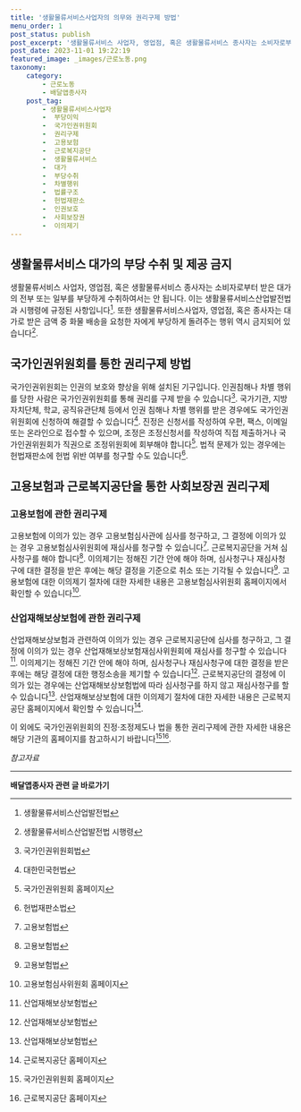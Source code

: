 ```yaml
---
title: '생활물류서비스사업자의 의무와 권리구제 방법'
menu_order: 1
post_status: publish
post_excerpt: '생활물류서비스 사업자, 영업점, 혹은 생활물류서비스 종사자는 소비자로부터 받은 대가의 전부 또는 일부를 부당하게 수취하여서는 안 됩니다. 이는 생활물류서비스산업발전법과 시행령에 규정된 사항입니다  1 . 또한 생활물류서비스사업자, 영업점, 혹은 종사자는 대가로 받은 금액 중 화물 배송을 요청한 자에게 부당하게 돌려주는 행위 역시 금지되어 있습니다  2 .'
post_date: 2023-11-01 19:22:19
featured_image: _images/근로노동.png
taxonomy:
    category:
        - 근로노동
        - 배달앱종사자
    post_tag:
        - 생활물류서비스사업자
        -  부당이익
        -  국가인권위원회
        -  권리구제
        -  고용보험
        -  근로복지공단
        -  생활물류서비스
        -  대가
        -  부당수취
        -  차별행위
        -  법률구조
        -  헌법재판소
        -  인권보호
        -  사회보장권
        -  이의제기
---
```



## 생활물류서비스 대가의 부당 수취 및 제공 금지

생활물류서비스 사업자, 영업점, 혹은 생활물류서비스 종사자는 소비자로부터 받은 대가의 전부 또는 일부를 부당하게 수취하여서는 안 됩니다. 이는 생활물류서비스산업발전법과 시행령에 규정된 사항입니다[^1]. 또한 생활물류서비스사업자, 영업점, 혹은 종사자는 대가로 받은 금액 중 화물 배송을 요청한 자에게 부당하게 돌려주는 행위 역시 금지되어 있습니다[^2].

## 국가인권위원회를 통한 권리구제 방법

국가인권위원회는 인권의 보호와 향상을 위해 설치된 기구입니다. 인권침해나 차별 행위를 당한 사람은 국가인권위원회를 통해 권리를 구제 받을 수 있습니다[^3]. 국가기관, 지방자치단체, 학교, 공직유관단체 등에서 인권 침해나 차별 행위를 받은 경우에도 국가인권위원회에 신청하여 해결할 수 있습니다[^4]. 진정은 신청서를 작성하여 우편, 팩스, 이메일 또는 온라인으로 접수할 수 있으며, 조정은 조정신청서를 작성하여 직접 제출하거나 국가인권위원회가 직권으로 조정위원회에 회부해야 합니다[^5]. 법적 문제가 있는 경우에는 헌법재판소에 헌법 위반 여부를 청구할 수도 있습니다[^6].

## 고용보험과 근로복지공단을 통한 사회보장권 권리구제

### 고용보험에 관한 권리구제

고용보험에 이의가 있는 경우 고용보험심사관에 심사를 청구하고, 그 결정에 이의가 있는 경우 고용보험심사위원회에 재심사를 청구할 수 있습니다[^7]. 근로복지공단을 거쳐 심사청구를 해야 합니다[^8]. 이의제기는 정해진 기간 안에 해야 하며, 심사청구나 재심사청구에 대한 결정을 받은 후에는 해당 결정을 기준으로 취소 또는 기각될 수 있습니다[^9]. 고용보험에 대한 이의제기 절차에 대한 자세한 내용은 고용보험심사위원회 홈페이지에서 확인할 수 있습니다[^10].

### 산업재해보상보험에 관한 권리구제

산업재해보상보험과 관련하여 이의가 있는 경우 근로복지공단에 심사를 청구하고, 그 결정에 이의가 있는 경우 산업재해보상보험재심사위원회에 재심사를 청구할 수 있습니다[^11]. 이의제기는 정해진 기간 안에 해야 하며, 심사청구나 재심사청구에 대한 결정을 받은 후에는 해당 결정에 대한 행정소송을 제기할 수 있습니다[^12]. 근로복지공단의 결정에 이의가 있는 경우에는 산업재해보상보험법에 따라 심사청구를 하지 않고 재심사청구를 할 수 있습니다[^13]. 산업재해보상보험에 대한 이의제기 절차에 대한 자세한 내용은 근로복지공단 홈페이지에서 확인할 수 있습니다[^14].

이 외에도 국가인권위원회의 진정·조정제도나 법을 통한 권리구제에 관한 자세한 내용은 해당 기관의 홈페이지를 참고하시기 바랍니다[^15][^16].

*참고자료*
[^1]: 생활물류서비스산업발전법
[^2]: 생활물류서비스산업발전법 시행령
[^3]: 국가인권위원회법
[^4]: 대한민국헌법
[^5]: 국가인권위원회 홈페이지
[^6]: 헌법재판소법
[^7]: 고용보험법
[^8]: 고용보험법
[^9]: 고용보험법
[^10]: 고용보험심사위원회 홈페이지
[^11]: 산업재해보상보험법
[^12]: 산업재해보상보험법
[^13]: 산업재해보상보험법
[^14]: 근로복지공단 홈페이지
[^15]: 국가인권위원회 홈페이지
[^16]: 근로복지공단 홈페이지
<!-- wp:separator -->
<hr class="wp-block-separator has-alpha-channel-opacity"/>
<!-- /wp:separator -->

<!-- wp:group {"backgroundColor":"base","layout":{"type":"constrained"}} -->
<div class="wp-block-group has-base-background-color has-background"><!-- wp:paragraph {"align":"center","fontSize":"medium"} -->
<p class="has-text-align-center has-large-font-size"><strong>배달앱종사자 관련 글 바로가기</strong></p>
<!-- /wp:paragraph -->


<!-- wp:latest-posts
{"categories":[{"id":11057,"count":19,"description":"","link":"https://uknowlaw.com/category/%eb%b0%b0%eb%8b%ac%ec%95%b1%ec%a2%85%ec%82%ac%ec%9e%90/","name":"배달앱종사자","slug":"배달앱종사자","taxonomy":"category","parent":0,"meta":[],"_links":{"self":[{"href":"https://uknowlaw.com/wp-json/wp/v2/categories/11057"}],"collection":[{"href":"https://uknowlaw.com/wp-json/wp/v2/categories"}],"about":[{"href":"https://uknowlaw.com/wp-json/wp/v2/taxonomies/category"}],"wp:post_type":[{"href":"https://uknowlaw.com/wp-json/wp/v2/posts?categories=11057"}],"curies":[{"name":"wp","href":"https://api.w.org/{rel}","templated":true}]}}],"postsToShow":100,"excerptLength":28,"postLayout":"grid","columns":2,"featuredImageAlign":"left","featuredImageSizeSlug":"large","fontSize":18px} /--></div>
<!-- /wp:group -->